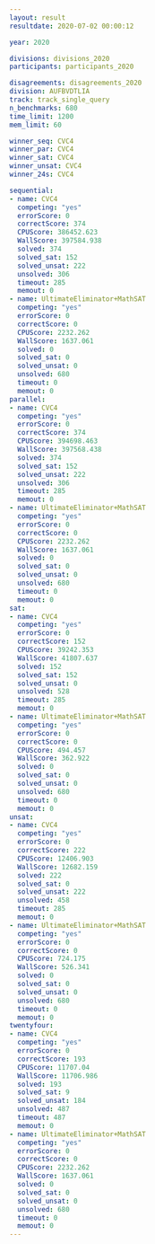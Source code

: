 ```yaml
---
layout: result
resultdate: 2020-07-02 00:00:12

year: 2020

divisions: divisions_2020
participants: participants_2020

disagreements: disagreements_2020
division: AUFBVDTLIA
track: track_single_query
n_benchmarks: 680
time_limit: 1200
mem_limit: 60

winner_seq: CVC4
winner_par: CVC4
winner_sat: CVC4
winner_unsat: CVC4
winner_24s: CVC4

sequential:
- name: CVC4
  competing: "yes"
  errorScore: 0
  correctScore: 374
  CPUScore: 386452.623
  WallScore: 397584.938
  solved: 374
  solved_sat: 152
  solved_unsat: 222
  unsolved: 306
  timeout: 285
  memout: 0
- name: UltimateEliminator+MathSAT
  competing: "yes"
  errorScore: 0
  correctScore: 0
  CPUScore: 2232.262
  WallScore: 1637.061
  solved: 0
  solved_sat: 0
  solved_unsat: 0
  unsolved: 680
  timeout: 0
  memout: 0
parallel:
- name: CVC4
  competing: "yes"
  errorScore: 0
  correctScore: 374
  CPUScore: 394698.463
  WallScore: 397568.438
  solved: 374
  solved_sat: 152
  solved_unsat: 222
  unsolved: 306
  timeout: 285
  memout: 0
- name: UltimateEliminator+MathSAT
  competing: "yes"
  errorScore: 0
  correctScore: 0
  CPUScore: 2232.262
  WallScore: 1637.061
  solved: 0
  solved_sat: 0
  solved_unsat: 0
  unsolved: 680
  timeout: 0
  memout: 0
sat:
- name: CVC4
  competing: "yes"
  errorScore: 0
  correctScore: 152
  CPUScore: 39242.353
  WallScore: 41807.637
  solved: 152
  solved_sat: 152
  solved_unsat: 0
  unsolved: 528
  timeout: 285
  memout: 0
- name: UltimateEliminator+MathSAT
  competing: "yes"
  errorScore: 0
  correctScore: 0
  CPUScore: 494.457
  WallScore: 362.922
  solved: 0
  solved_sat: 0
  solved_unsat: 0
  unsolved: 680
  timeout: 0
  memout: 0
unsat:
- name: CVC4
  competing: "yes"
  errorScore: 0
  correctScore: 222
  CPUScore: 12406.903
  WallScore: 12682.159
  solved: 222
  solved_sat: 0
  solved_unsat: 222
  unsolved: 458
  timeout: 285
  memout: 0
- name: UltimateEliminator+MathSAT
  competing: "yes"
  errorScore: 0
  correctScore: 0
  CPUScore: 724.175
  WallScore: 526.341
  solved: 0
  solved_sat: 0
  solved_unsat: 0
  unsolved: 680
  timeout: 0
  memout: 0
twentyfour:
- name: CVC4
  competing: "yes"
  errorScore: 0
  correctScore: 193
  CPUScore: 11707.04
  WallScore: 11706.986
  solved: 193
  solved_sat: 9
  solved_unsat: 184
  unsolved: 487
  timeout: 487
  memout: 0
- name: UltimateEliminator+MathSAT
  competing: "yes"
  errorScore: 0
  correctScore: 0
  CPUScore: 2232.262
  WallScore: 1637.061
  solved: 0
  solved_sat: 0
  solved_unsat: 0
  unsolved: 680
  timeout: 0
  memout: 0
---
```

